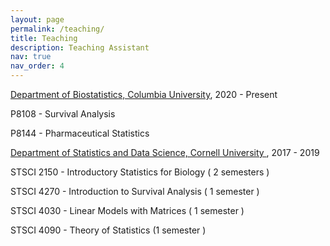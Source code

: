 ```yaml
---
layout: page
permalink: /teaching/
title: Teaching
description: Teaching Assistant
nav: true
nav_order: 4
---
```


<a href ='https://www.publichealth.columbia.edu/'> Department of Biostatistics, Columbia University</a>, 2020 - Present

P8108 - Survival Analysis

P8144 - Pharmaceutical Statistics

<a href ='https://www.cornell.edu/'> Department of Statistics and Data Science, Cornell University </a>, 2017 - 2019

STSCI 2150 - Introductory Statistics for Biology ( 2 semesters )

STSCI 4270 - Introduction to Survival Analysis ( 1 semester )

STSCI 4030 - Linear Models with Matrices ( 1 semester )

STSCI 4090 - Theory of Statistics (1 semester )
